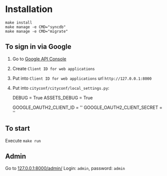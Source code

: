 # Installation

    make install
    make manage -e CMD="syncdb"
    make manage -e CMD="migrate"


## To sign in via Google

 1. Go to [Google API Console](https://code.google.com/apis/console#access)
 1. Create `Client ID for web applications`
 1. Put into `Client ID for web applications` url `http://127.0.0.1:8000`
 1. Put into `cityconf/cityconf/local_settings.py`:

    DEBUG = True
    ASSETS_DEBUG = True

    GOOGLE_OAUTH2_CLIENT_ID = '<generated client id>'
    GOOGLE_OAUTH2_CLIENT_SECRET = '<generated client secret>'

## To start

Execute `make run`


## Admin

Go to [127.0.0.1:8000/admin/](http://127.0.0.1:8000/admin/)
Login: `admin`, password: `admin`
